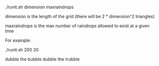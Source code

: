./runit.sh dimension maxraindrops

dimension is the length of the grid (there will be 2 * dimension^2 triangles)

maxraindrops is the max number of raindrops allowed to exist
at a given time

For example:

./runit.sh 200 20

dubble the bubble dubble the trubble
